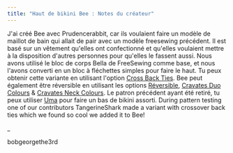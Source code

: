 ```yaml
---
title: "Haut de bikini Bee : Notes du créateur"
---
```


J'ai créé Bee avec Prudencerabbit, car ils voulaient faire un modèle de maillot de bain qui allait de pair avec un modèle freesewing précédent. Il est basé sur un vêtement qu'elles ont confectionné et qu'elles voulaient mettre à la disposition d'autres personnes pour qu'elles le fassent aussi. Nous avons utilisé le bloc de corps Bella de FreeSewing comme base, et nous l'avons converti en un bloc à fléchettes simples pour faire le haut. Tu peux obtenir cette variante en utilisant l'option [Cross Back Ties](/docs/designs/bee/options/crossbackties/). Bee peut également être réversible en utilisant les options [Réversible](/docs/designs/bee/options/reversible), [Cravates Duo Colours](/docs/designs/bee/options/duocolorties) & [Cravates Neck Colours](/docs/designs/bee/options/necktiecolours). Le patron précédent ayant été retiré, tu peux utiliser [Uma](docs/designs/uma) pour faire un bas de bikini assorti. During pattern testing one of our contributors TangerineShark made a variant with crossover back ties which we found so cool we added it to Bee!

_

bobgeorgethe3rd
